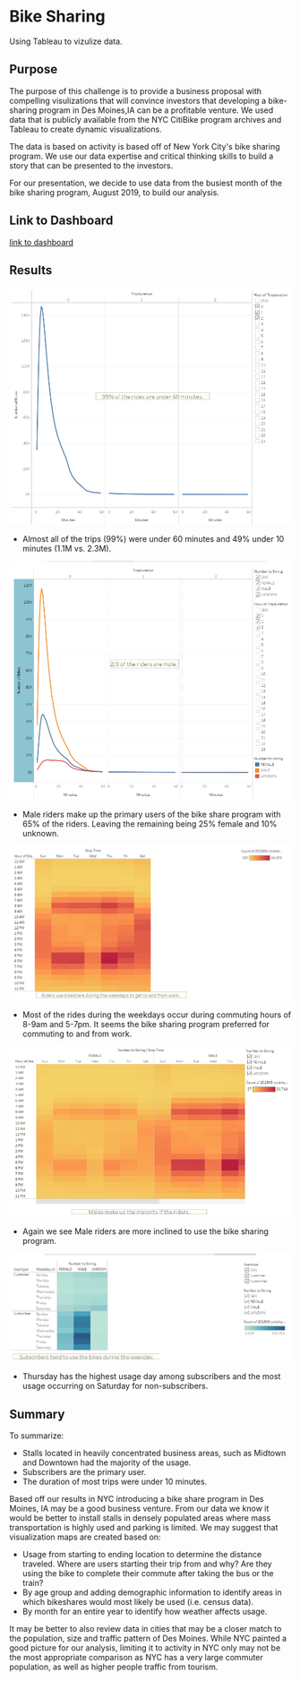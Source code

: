 # Bike Sharing
Using Tableau to vizulize data. 

## Purpose
The purpose of this challenge is to provide a business proposal with compelling visulizations that will convince investors that developing a bike-sharing program in Des Moines,IA can be a profitable venture. We used data that is publicly available from the NYC CitiBike program archives and Tableau to create dynamic visualizations.

The data is based on activity is based off of New York City's bike sharing program. We use our data expertise and critical thinking skills to build a story that can be presented to the investors.

For our presentation, we decide to use data from  the busiest month of the bike sharing program, August 2019, to build our analysis. 

## Link to Dashboard
[link to dashboard](https://public.tableau.com/app/profile/danielle.askew1345/viz/NYCBikeSharingProgram_16453185183510/Story2?publish=yes)

## Results

![Checkout times for Users](Resources/image1.png)

- Almost all of the trips (99%) were under 60 minutes and 49% under 10 minutes (1.1M vs. 2.3M).

![Checkout Times by Gender](Resources/image2.png)

- Male riders make up the primary users of the bike share program with 65% of the riders. Leaving the remaining being 25% female and 10% unknown.

![Trips by Weekday for Each Hour ](Resources/image3.png)

- Most of the rides during the weekdays occur during commuting hours of 8-9am and 5-7pm. It seems the bike sharing program preferred for commuting to and from work.

![Trips by Gender ](Resources/image4.png)

- Again we see Male riders are more inclined to use the bike sharing program.

![User Trips by Gender by Weekday ](Resources/image5.png)

- Thursday has the highest usage day among subscribers and the most usage occurring on Saturday for non-subscribers.

## Summary
To summarize:
- Stalls located in heavily concentrated business areas, such as Midtown and Downtown had the majority of the usage.
- Subscribers are the primary user.
- The duration of most trips were under 10 minutes.

Based off our results in NYC introducing a bike share program in Des Moines, IA may be a good business venture. From our data we know it would be better to install stalls in densely populated areas where mass transportation is highly used and parking is limited. 
We may suggest that visualization maps are created based on:
- Usage from starting to ending location to determine the distance traveled. Where are users starting their trip from and why? Are they using the bike to complete their commute after taking the bus or the train?
- By age group and adding demographic information to identify areas in which bikeshares would most likely be used (i.e. census data).
- By month for an entire year to identify how weather affects usage.

It may be better to also review data in cities that may be a closer match to the population, size and traffic pattern of Des Moines. While NYC painted a good picture for our analysis, limiting it to activity in NYC only may not be the most appropriate comparison as NYC has a very large commuter population, as well as higher people traffic from tourism.
